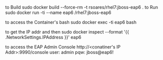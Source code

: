 to Build
	sudo docker build --force-rm -t rsoares/rhel7:jboss-eap6 . 
to Run
	sudo docker run -ti --name eap6 <username>/rhel7:jboss-eap6

to access the Container's bash
	sudo docker exec -ti eap6 bash

to get the IP addr and then
        sudo docker inspect --format '{{ .NetworkSettings.IPAddress }}' eap6

to access the EAP Admin Console
	http://<conatiner's IP Addr>:9990/console
		user: admin
		pqw: jboss@eap6!
